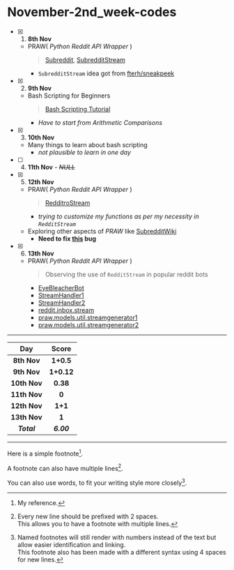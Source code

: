 # November-2nd_week-codes

- [x] 1. **8th Nov**
  - PRAW( _Python Reddit API Wrapper_ )
       > [Subreddit](https://praw.readthedocs.io/en/latest/code_overview/models/subreddit.html), [SubredditStream](https://praw.readthedocs.io/en/stable/code_overview/other/subredditstream.html)
       - `SubredditStream` idea got from [fterh/sneakpeek](https://github.com/fterh/sneakpeek/blob/master/main.py)

- [x] 2. **9th Nov**
  - Bash Scripting for Beginners
    > [Bash Scripting Tutorial](https://linuxconfig.org/bash-scripting-tutorial)
    - _Have to start from Arithmetic Comparisons_

- [x] 3. **10th Nov**
  - Many things to learn about bash scripting
    - _not plausible to learn in one day_

- [ ] 4. **11th Nov** - ~~_NULL_~~
- [x] 5. **12th Nov**
  - PRAW( _Python Reddit API Wrapper_ )
    > [RedditroStream](https://praw.readthedocs.io/en/stable/code_overview/other/redditorstream.html)
    - _trying to customize my functions as per my necessity in `RedditStream`_
  - Exploring other aspects of _PRAW_ like [SubredditWiki](https://praw.readthedocs.io/en/stable/code_overview/other/subredditwiki.html)
    - **Need to fix [this](https://github.com/hdmtp-s-basement/Nov-2nd_week_codes/blob/bcf0d6cd8803618196a81aaa1bd72d5be1743bac/RedditorStream_in_PRAW/stream_comment.py#L24) bug**

- [x] 6. **13th Nov**
  - PRAW( _Python Reddit API Wrapper_ )
    > Observing the use of `RedditStream` in popular reddit bots
    - [EyeBleacherBot](https://github.com/getcake/EyeBleacherBot/blob/8391723ca770b7ca7647f41c3fc4f939ad65c8b9/bot.py#L96)
    - [StreamHandler1](https://github.com/BananoCoin/banano_reddit_tipbot/blob/be93f1bb01cd4cf2d334a1cea0c29c4253bf09e4/src/shared.py#L20)
    - [StreamHandler2](https://github.com/Toldry/RedditAutoCrosspostBot/blob/d194c70d7d1cbc31f34d4141fb7d06d058e35d20/reddit_auto_crosspost_bot.py#L31)
    - [reddit.inbox.stream](https://github.com/Toldry/RedditAutoCrosspostBot/blob/d194c70d7d1cbc31f34d4141fb7d06d058e35d20/reddit_auto_crosspost_bot.py#L57)
    - [praw.models.util.streamgenerator1](https://github.com/msr8/sussy-bot/blob/13ee3dd2b578edc9676308aa153c27dba503b0ac/main.py#L25)
    - [praw.models.util.streamgenerator2](https://github.com/msr8/sussy-bot/blob/13ee3dd2b578edc9676308aa153c27dba503b0ac/reply-bot/main.py#L27)
    


<hr>
<div align="center">

Day      | Score
:--------------:|:----------------:
**8th Nov** | **1+0.5**
**9th Nov** | **1+0.12**
**10th Nov**| **0.38**
**11th Nov**| **0**
**12th Nov**| **1+1**
**13th Nov**| **1**
***Total***     | ***6.00***
     
</div>
<hr>
<!--Below part needs to be edited-->

Here is a simple footnote[^1].

A footnote can also have multiple lines[^2].  

You can also use words, to fit your writing style more closely[^note].

[^1]: My reference.
[^2]: Every new line should be prefixed with 2 spaces.  
  This allows you to have a footnote with multiple lines.
[^note]:
    Named footnotes will still render with numbers instead of the text but allow easier identification and linking.  
    This footnote also has been made with a different syntax using 4 spaces for new lines.
